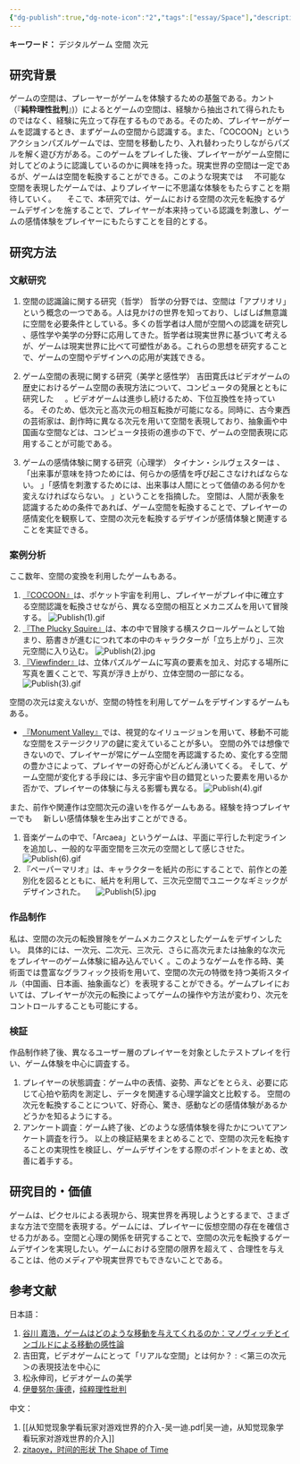 ```yaml
---
{"dg-publish":true,"dg-note-icon":"2","tags":["essay/Space"],"description":"ゲームにおける空間の次元を転換するゲームデザインを施することで、プレイヤーが本来持っている認識を刺激し、ゲームの感情体験をプレイヤーにもたらす研究である。","type":"长期","creation date":"2024-07-17","completion date":"2024-07-19","platform":"/","permalink":"/900.Publish/空間の次元を転換するゲームデザイン研究——デジタルゲームにおける/","dgPassFrontmatter":true,"noteIcon":"2"}
---
```


**キーワード：** デジタルゲーム 空間 次元

## 研究背景
ゲームの空間は、プレーヤーがゲームを体験するための基盤である。カント（『**純粋理性批判**』)）によるとゲームの空間は、経験から抽出されて得られたものではなく、経験に先立って存在するものである。そのため、プレイヤーがゲームを認識するとき、まずゲームの空間から認識する。また、「COCOON」というアクションパズルゲームでは、空間を移動したり、入れ替わったりしながらパズルを解く遊び方がある。このゲームをプレイした後、プレイヤーがゲーム空間に対してどのように認識しているのかに興味を持った。現実世界の空間は一定であるが、ゲームは空間を転換することができる。このような現実では     不可能な空間を表現したゲームでは、よりプレイヤーに不思議な体験をもたらすことを期待していく。    
そこで、本研究では、ゲームにおける空間の次元を転換するゲームデザインを施することで、プレイヤーが本来持っている認識を刺激し、ゲームの感情体験をプレイヤーにもたらすことを目的とする。

## 研究方法
### 文献研究
1. 空間の認識論に関する研究（哲学）
哲学の分野では、空間は「アプリオリ」という概念の一つである。人は見かけの世界を知っており、しばしば無意識に空間を必要条件としている。多くの哲学者は人間が空間への認識を研究し 、感性学や美学の分野に応用してきた。哲学者は現実世界に基づいて考えるが、ゲームは現実世界に比べて可塑性がある。これらの思想を研究することで、ゲームの空間やデザインへの応用が実践できる。

2. ゲーム空間の表現に関する研究（美学と感性学）
吉田寛氏はビデオゲームの歴史におけるゲーム空間の表現方法について、コンピュータの発展とともに研究した     。ビデオゲームは進歩し続けるため、下位互換性を持っている。 そのため、低次元と高次元の相互転換が可能になる。同時に、古今東西の芸術家は、創作時に異なる次元を用いて空間を表現しており、抽象画や中国画な空間などは、コンピュータ技術の進歩の下で、ゲームの空間表現に応用することが可能である。

3. ゲームの感情体験に関する研究（心理学）
タイナン・シルヴェスターは 、「出来事が意味を持つためには、何らかの感情を呼び起こさなければならない。 」「感情を刺激するためには、出来事は人間にとって価値のある何かを変えなければならない。 」ということを指摘した。
空間は、人間が表象を認識するための条件であれば、ゲーム空間を転換することで、プレイヤーの感情変化を観察して、空間の次元を転換するデザインが感情体験と関連することを実証できる。    

### 案例分析
ここ数年、空間の変換を利用したゲームもある。
1. [『COCOON』](https://store.steampowered.com/app/1497440/COCOON/)は、ポケット宇宙を利用し、プレイヤーがプレイ中に確立する空間認識を転換させながら、異なる空間の相互とメカニズムを用いて冒険する。
	![Publish(1).gif](/img/user/700.Attachments/Publish(1).gif)
2. [『The Plucky Squire』](https://store.steampowered.com/app/1627570/_/)は、本の中で冒険する横スクロールゲームとして始まり、筋書きが進むにつれて本の中のキャラクターが「立ち上がり」、三次元空間に入り込む。
	![Publish(2).jpg](/img/user/700.Attachments/Publish(2).jpg)
3. [『Viewfinder』](https://store.steampowered.com/app/1382070/Viewfinder/?l=japanese)は、立体パズルゲームに写真の要素を加え、対応する場所に写真を置くことで、写真が浮き上がり、立体空間の一部になる。
	![Publish(3).gif](/img/user/700.Attachments/Publish(3).gif)

空間の次元は変えないが、空間の特性を利用してゲームをデザインするゲームもある。
- [『Monument Valley』](https://store.steampowered.com/app/1927720/Monument_Valley_Panoramic_Edition/)では、視覚的なイリュージョンを用いて、移動不可能な空間をステージクリアの鍵に変えていることが多い。 空間の外では想像できないので、プレイヤーが常にゲーム空間を再認識するため、変化する空間の豊かさによって、プレイヤーの好奇心がどんどん湧いてくる。 そして、ゲーム空間が変化する手段には、多元宇宙や目の錯覚といった要素を用いるか否かで、プレイヤーの体験に与える影響も異なる。
	![Publish(4).gif](/img/user/700.Attachments/Publish(4).gif)

また、前作や関連作は空間次元の違いを作るゲームもある。経験を持つプレイヤーでも     新しい感情体験を生み出すことができる。
1. 音楽ゲームの中で、「Arcaea」というゲームは、平面に平行した判定ラインを追加し、一般的な平面空間を三次元の空間として感じさせた。
	![Publish(6).gif](/img/user/700.Attachments/Publish(6).gif)
2. 『ペーパーマリオ』は、キャラクターを紙片の形にすることで、前作との差別化を図るとともに、紙片を利用して、三次元空間でユニークなギミックがデザインされた。    
	![Publish(5).jpg](/img/user/700.Attachments/Publish(5).jpg)

### 作品制作
私は、空間の次元の転換冒険をゲームメカニクスとしたゲームをデザインしたい。 具体的には、一次元、二次元、三次元、さらに高次元または抽象的な次元をプレイヤーのゲーム体験に組み込んでいく 。このようなゲームを作る時、美術面では豊富なグラフィック技術を用いて、空間の次元の特徴を持つ美術スタイル（中国画、日本画、抽象画など）を表現することができる。ゲームプレイにおいては、プレイヤーが次元の転換によってゲームの操作や方法が変わり、次元をコントロールすることも可能にする。

### 検証
作品制作終了後、異なるユーザー層のプレイヤーを対象としたテストプレイを行い、ゲーム体験を中心に調査する。    
1. プレイヤーの状態調査：ゲーム中の表情、姿勢、声などをとらえ、必要に応じて心拍や筋肉を測定し、データを関連する心理学論文と比較する。 空間の次元を転換することについて、好奇心、驚き、感動などの感情体験があるかどうかを知るようにする。
2. アンケート調査：ゲーム終了後、どのような感情体験を得たかについてアンケート調査を行う。
以上の検証結果をまとめることで、空間の次元を転換することの実現性を検証し、ゲームデザインをする際のポイントをまとめ、改善に着手する。

## 研究目的・価値
ゲームは、ピクセルによる表現から、現実世界を再現しようとするまで、さまざまな方法で空間を表現する。ゲームには、プレイヤーに仮想空間の存在を確信させる力がある。空間と心理の関係を研究することで、空間の次元を転換するゲームデザインを実現したい。ゲームにおける空間の限界を超えて 、合理性を与えることは、他のメディアや現実世界でもできないことである。

## 参考文献
日本語：
1. [谷川 嘉浩，ゲームはどのような移動を与えてくれるのか：マノヴィッチとインゴルドによる移動の感性論](https://ritsumei.repo.nii.ac.jp/records/13386)
2. 吉田寛，ビデオゲームにとって「リアルな空間」とは何か？ : ＜第三の次元＞の表現技法を中心に
3. 松永伸司，ビデオゲームの美学
4. [伊曼努尔·康德](https://zh.wikipedia.org/zh-cn/%E4%BC%8A%E6%9B%BC%E5%8A%AA%E5%B0%94%C2%B7%E5%BA%B7%E5%BE%B7)，[纯粹理性批判](https://zh.wikipedia.org/wiki/%E7%BA%AF%E7%B2%B9%E7%90%86%E6%80%A7%E6%89%B9%E5%88%A4)

中文：
1. [[从知觉现象学看玩家对游戏世界的介入-吴一迪.pdf\|吴一迪，从知觉现象学看玩家对游戏世界的介入]]
2. [zitaoye，时间的形状 The Shape of Time](https://yezi.itch.io/time)